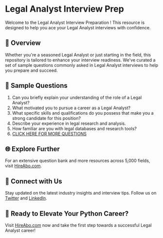 # Legal Analyst Interview Prep

Welcome to the Legal Analyst Interview Preparation ! This resource is designed to help you ace your Legal Analyst interviews with confidence.

## 🚀 Overview

Whether you're a seasoned Legal Analyst or just starting in the field, this repository is tailored to enhance your interview readiness. We've curated a set of sample questions commonly asked in Legal Analyst interviews to help you prepare and succeed.

## 📝 Sample Questions

1. Can you briefly explain your understanding of the role of a Legal Analyst?
2. What motivated you to pursue a career as a Legal Analyst?
3. What specific skills and qualifications do you possess that make you a strong candidate for this position?
4. Describe your experience in legal research and analysis.
5. How familiar are you with legal databases and research tools?
6. [CLICK HERE FOR MORE QUESTIONS](https://hireabo.com/job/9_0_6/Legal%20Analyst)

## 🌐 Explore Further

For an extensive question bank and more resources across 5,000 fields, visit [HireAbo.com](https://www.hireabo.com).

## 📱 Connect with Us

Stay updated on the latest industry insights and interview tips. Follow us on [Twitter](https://twitter.com/hireabo) and [LinkedIn](https://www.linkedin.com/in/hire-abo-3609972a8/).

## 🚀 Ready to Elevate Your Python Career?

Visit [HireAbo.com](https://www.hireabo.com) now and take the first step towards a successful Legal Analyst career!